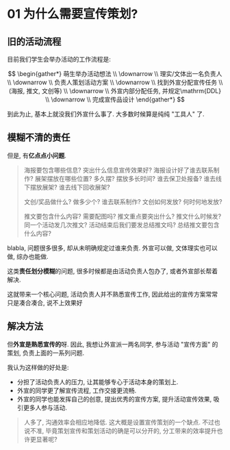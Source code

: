 # 01 为什么需要宣传策划?

## 旧的活动流程

目前我们学生会举办活动的工作流程是:

$$
\begin{gather*} 萌生举办活动想法 \\ \downarrow \\ 理实/文体出一名负责人 \\ \downarrow \\ 负责人策划活动方案 \\ \downarrow \\ 找到外宣分配宣传任务 \\ (海报, 推文, 文创等) \\ \downarrow \\ 外宣内部分配任务, 并规定\mathrm{DDL} \\ \downarrow \\ 完成宣传品设计 \end{gather*}
$$

到此为止, 基本上就没我们外宣什么事了. 大多数时候算是纯纯 "工具人" 了.

## 模糊不清的责任

但是, 有**亿点点小问题**.

> 海报要包含哪些信息? 突出什么信息宣传效果好? 海报设计好了谁去联系制作? 展架摆放在哪些位置? 多久摆? 摆放多长时间? 谁去保卫处报备? 谁去线下摆放展架? 谁去线下回收展架?
>
> 文创/奖品做什么? 做多少个? 谁去联系制作? 文创如何发放? 何时何地发放?
>
> 推文要包含什么内容? 需要配图吗? 推文重点要突出什么? 推文什么时候发? 同一个活动发几次推文? 活动结束后我们要发总结推文吗? 总结推文要包含什么内容?

blabla, 问题很多很多, 却从未明确规定过谁来负责. 外宣可以做, 文体理实也可以做, 综办也能做.

这类**责任划分模糊**的问题, 很多时候都是由活动负责人包办了, 或者外宣部长帮着解决.

这就带来一个核心问题, 活动负责人并不熟悉宣传工作, 因此给出的宣传方案常常只是凑合凑合, 说不上效果好

## 解决方法

但**外宣是熟悉宣传的**呀. 因此, 我想让外宣派一两名同学, 参与活动 "宣传方面" 的策划, 负责上面的一系列问题.

我认为这样做的好处是:

* 分担了活动负责人的压力, 让其能够专心于活动本身的策划上.
* 外宣的同学更了解宣传流程, 工作交接更流畅.
* 外宣的同学也能发挥自己的创意, 提出优秀的宣传方案, 提升活动宣传效果, 吸引更多人参与活动.

> 人多了, 沟通效率会相应地降低. 这大概是设置宣传策划的一个缺点. 不过也说不准, 毕竟策划宣传和策划活动的确是可以分开的, 分工带来的效率提升也许更显著呢?

